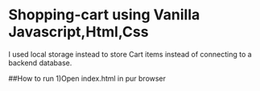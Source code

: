# Shopping-cart using Vanilla Javascript,Html,Css


I used local storage instead to store Cart  items instead of connecting to a backend database.


##How to run
1)Open index.html in pur browser

